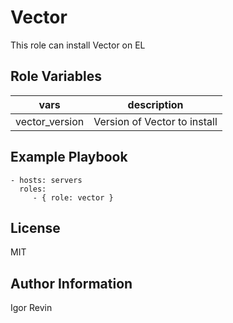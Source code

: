 Vector
=========

This role can install Vector on EL


Role Variables
--------------

|vars|description|
|------|----------------|
| vector_version | Version of Vector to install |


Example Playbook
----------------

    - hosts: servers
      roles:
         - { role: vector }

License
-------

MIT

Author Information
------------------

Igor Revin

